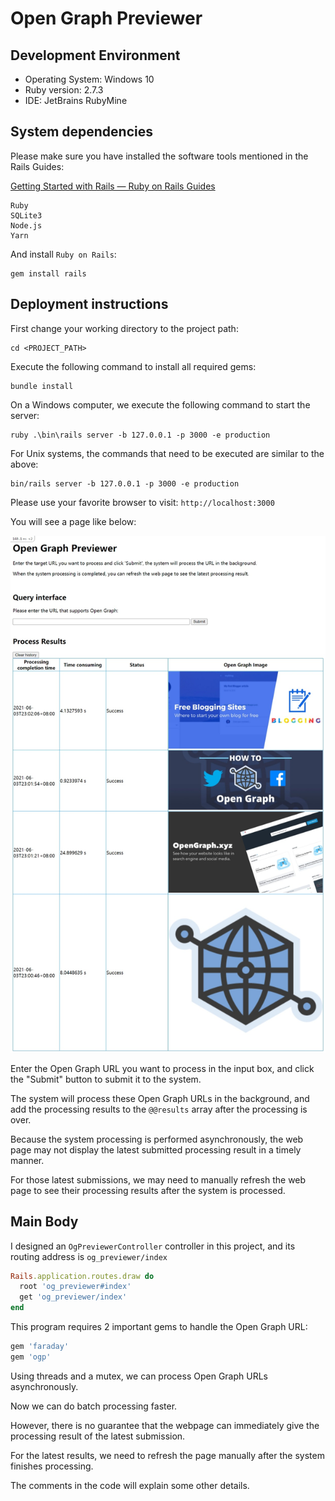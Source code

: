 # Open Graph Previewer





## Development Environment

* Operating System: Windows 10
* Ruby version: 2.7.3
* IDE: JetBrains RubyMine



## System dependencies

Please make sure you have installed the software tools mentioned in the Rails Guides:

[Getting Started with Rails — Ruby on Rails Guides](https://guides.rubyonrails.org/getting_started.html)

```
Ruby
SQLite3
Node.js
Yarn
```

And install `Ruby on Rails`:

```
gem install rails
```



## Deployment instructions

First change your working directory to the project path:

```shell
cd <PROJECT_PATH>
```

Execute the following command to install all required gems:

```
bundle install
```

On a Windows computer, we execute the following command to start the server:

```
ruby .\bin\rails server -b 127.0.0.1 -p 3000 -e production
```

For Unix systems, the commands that need to be executed are similar to the above:

```
bin/rails server -b 127.0.0.1 -p 3000 -e production
```

Please use your favorite browser to visit: `http://localhost:3000`

You will see a page like below:

![image-20210604002554692](README.assets/image-20210604002554692.png)

Enter the Open Graph URL you want to process in the input box, and click the "Submit" button to submit it to the system.

The system will process these Open Graph URLs in the background, and add the processing results to the `@@results` array after the processing is over.

Because the system processing is performed asynchronously, the web page may not display the latest submitted processing result in a timely manner.

For those latest submissions, we may need to manually refresh the web page to see their processing results after the system is processed.



## Main Body

I designed an `OgPreviewerController` controller in this project, and its routing address is `og_previewer/index`

```ruby
Rails.application.routes.draw do
  root 'og_previewer#index'
  get 'og_previewer/index'
end
```

This program requires 2 important gems to handle the Open Graph URL:

```ruby
gem 'faraday'
gem 'ogp'
```

Using threads and a mutex, we can process Open Graph URLs asynchronously.

Now we can do batch processing faster.

However, there is no guarantee that the webpage can immediately give the 
processing result of the latest submission.

For the latest results, we need to refresh the page manually after the system 
finishes processing.

The comments in the code will explain some other details.

